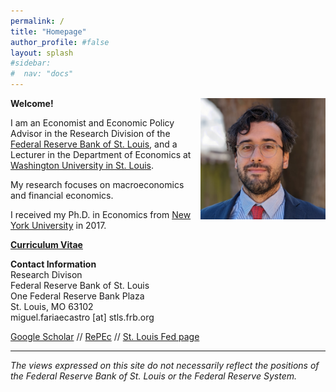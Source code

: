```yaml
---
permalink: /
title: "Homepage"
author_profile: #false
layout: splash
#sidebar:
#  nav: "docs"
---
```

<img style="float: right;" src="/assets/photo_cc.jpg" width="200">

**Welcome!**

I am an Economist and Economic Policy Advisor in the Research Division of the [Federal Reserve Bank of St. Louis](https://research.stlouisfed.org/), and a Lecturer in the Department of Economics at [Washington University in St. Louis](https://economics.wustl.edu/).

My research focuses on macroeconomics and financial economics.

I received my Ph.D. in Economics from [New York University](http://as.nyu.edu/econ.html) in 2017.

[**Curriculum Vitae**](http://fariaecastro.net/assets/CV_FariaeCastro_WIP.pdf)

**Contact Information**  
Research Divison  
Federal Reserve Bank of St. Louis  
One Federal Reserve Bank Plaza  
St. Louis, MO 63102  
miguel.fariaecastro [at] stls.frb.org  

[Google Scholar](https://scholar.google.com/citations?user=M0--M28AAAAJ&hl=en) // [RePEc](https://ideas.repec.org/f/pfa225.html) // [St. Louis Fed page](https://research.stlouisfed.org/econ/faria-e-castro)

---

*The views expressed on this site do not necessarily reflect the positions of the Federal Reserve Bank of St. Louis or the Federal Reserve System.*
